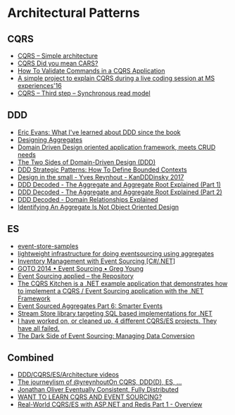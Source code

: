 # Architectural Patterns

## CQRS
- [CQRS – Simple architecture](https://www.future-processing.pl/blog/cqrs-simple-architecture/)
- [CQRS Did you mean CARS?](https://cqrs.wordpress.com)
- [How To Validate Commands in a CQRS Application](http://danielwhittaker.me/2016/04/20/how-to-validate-commands-in-a-cqrs-application/)
- [A simple project to explain CQRS during a live coding session at MS experiences'16](https://github.com/tpierrain/CQRS)
- [CQRS – Third step – Synchronous read model](http://radblog.pl/2018/01/08/cqrs-third-step-synchronous-read-model/)

## DDD
- [Eric Evans: What I've learned about DDD since the book](https://www.youtube.com/watch?v=lE6Hxz4yomA)
- [Designing Aggregates](http://practical-ddd.blogspot.co.uk/2012/07/designing-aggregates.html)
- [Domain Driven Design oriented application framework, meets CRUD needs](https://github.com/stoveproject/Stove)
- [The Two Sides of Domain-Driven Design (DDD)](https://www.diffen.com/difference/Strategy_vs_Tactic)
- [DDD Strategic Patterns: How To Define Bounded Contexts](https://codeburst.io/ddd-strategic-patterns-how-to-define-bounded-contexts-2dc70927976e)
- [Design in the small - Yves Reynhout - KanDDDinsky 2017](https://www.youtube.com/watch?v=3iLW4puXHvc)
- [DDD Decoded - The Aggregate and Aggregate Root Explained \(Part 1\)](http://blog.sapiensworks.com/post/2016/07/14/DDD-Aggregate-Decoded-1)
- [DDD Decoded - The Aggregate and Aggregate Root Explained \(Part 2\)](http://blog.sapiensworks.com/post/2016/07/14/DDD-Aggregate-Decoded-2)
- [DDD Decoded - Domain Relationships Explained](http://blog.sapiensworks.com/post/2016/08/24/DDD-Relationships)
- [Identifying An Aggregate Is Not Object Oriented Design](http://blog.sapiensworks.com/post/2018/01/08/DDD-Aggregate-groups-behaviour-not-data)


## ES
- [event-store-samples](https://github.com/jasonmitchell/event-store-samples)
- [lightweight infrastructure for doing eventsourcing using aggregates](https://github.com/yreynhout/AggregateSource)
- [Inventory Management with Event Sourcing \[C#/.NET\]](https://www.youtube.com/watch?v=FaAEvYf5-PY)
- [GOTO 2014 • Event Sourcing • Greg Young](https://www.youtube.com/watch?v=8JKjvY4etTY)
- [Event Sourcing applied – the Repository](https://lostechies.com/gabrielschenker/2015/07/13/event-sourcing-applied-the-repository/)
- [The CQRS Kitchen is a .NET example application that demonstrates how to implement a CQRS / Event Sourcing application with the .NET Framework](http://thecqrskitchen.codeplex.com/)
- [Event Sourced Aggregates Part 6: Smarter Events](https://www.horsdal-consult.dk/2018/01/event-sourced-aggregates-part-6-smarter.html)
- [Stream Store library targeting SQL based implementations for .NET](https://github.com/SQLStreamStore/SQLStreamStore)
- [I have worked on, or cleaned up, 4 different CQRS/ES projects. They have all failed.](https://news.ycombinator.com/item?id=13339972)
- [The Dark Side of Event Sourcing:
Managing Data Conversion](http://files.movereem.nl/2017saner-eventsourcing.pdf)


## Combined
 - [DDD/CQRS/ES/Architecture videos](https://gist.github.com/SzymonPobiega/5220595)
 - [The journeylism of @yreynhoutOn CQRS, DDD(D), ES, …](https://seabites.wordpress.com)
 - [Jonathan Oliver
Eventually Consistent, Fully Distributed](http://blog.jonathanoliver.com)
 - [WANT TO LEARN CQRS AND EVENT SOURCING?](http://danielwhittaker.me/)
 - [Real-World CQRS/ES with ASP.NET and Redis Part 1 - Overview](https://www.exceptionnotfound.net/real-world-cqrs-es-with-asp-net-and-redis-part-1-overview/?utm_medium=social&utm_campaign=postplanner&utm_source=twitter.com)
